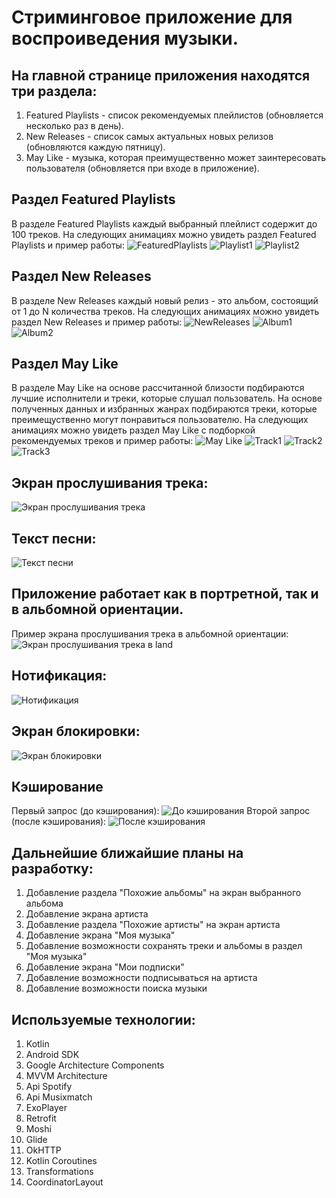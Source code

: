 # Стриминговое приложение для воспроиведения музыки.
## На главной странице приложения находятся три раздела:
1. Featured Playlists - список рекомендуемых плейлистов (обновляется несколько раз в день).
2. New Releases - список самых актуальных новых релизов (обновляются каждую пятницу).
3. May Like - музыка, которая преимущественно может заинтересовать пользователя (обновляется при входе в приложение).

## Раздел Featured Playlists
В разделе Featured Playlists каждый выбранный плейлист содержит до 100 треков.
На следующих анимациях можно увидеть раздел Featured Playlists и пример работы:
![FeaturedPlaylists](https://github.com/Dmitriy-Tkachenko/PlayMuzio/blob/master/readme-images/FeaturedPlaylists.gif)
![Playlist1](https://github.com/Dmitriy-Tkachenko/PlayMuzio/blob/master/readme-images/FeaturedPlaylists1.gif)
![Playlist2](https://github.com/Dmitriy-Tkachenko/PlayMuzio/blob/master/readme-images/FeaturedPlaylists2.gif)

## Раздел New Releases
В разделе New Releases каждый новый релиз - это альбом, состоящий от 1 до N количества треков.
На следующих анимациях можно увидеть раздел New Releases и пример работы:
![NewReleases](https://github.com/Dmitriy-Tkachenko/PlayMuzio/blob/master/readme-images/NewReleases.gif)
![Album1](https://github.com/Dmitriy-Tkachenko/PlayMuzio/blob/master/readme-images/Album1.gif)
![Album2](https://github.com/Dmitriy-Tkachenko/PlayMuzio/blob/master/readme-images/Album2.gif)

## Раздел May Like
В разделе May Like на основе рассчитанной близости подбираются лучшие исполнители и треки, которые слушал пользователь. На основе полученных данных и избранных жанрах подбираются треки, которые преимещуственно могут понравиться пользователю.
На следующих анимациях можно увидеть раздел May Like с подборкой рекомендуемых треков и пример работы:
![May Like](https://github.com/Dmitriy-Tkachenko/PlayMuzio/blob/master/readme-images/MayLike.gif)
![Track1](https://github.com/Dmitriy-Tkachenko/PlayMuzio/blob/master/readme-images/Track1.gif)
![Track2](https://github.com/Dmitriy-Tkachenko/PlayMuzio/blob/master/readme-images/Track2.gif)
![Track3](https://github.com/Dmitriy-Tkachenko/PlayMuzio/blob/master/readme-images/Track3.gif)

## Экран прослушивания трека:
![Экран прослушивания трека](https://github.com/Dmitriy-Tkachenko/PlayMuzio/blob/master/readme-images/TrackPlay.png)

## Текст песни:
![Текст песни](https://github.com/Dmitriy-Tkachenko/PlayMuzio/blob/master/readme-images/TrackLyrics.png)

## Приложение работает как в портретной, так и в альбомной ориентации.
Пример экрана прослушивания трека в альбомной ориентации:
![Экран прослушивания трека в land](https://github.com/Dmitriy-Tkachenko/PlayMuzio/blob/master/readme-images/TrackPlayLand.png)

## Нотификация:
![Нотификация](https://github.com/Dmitriy-Tkachenko/PlayMuzio/blob/master/readme-images/Notification.png)

## Экран блокировки:
![Экран блокировки](https://github.com/Dmitriy-Tkachenko/PlayMuzio/blob/master/readme-images/LockScreen.png)

## Кэширование
Первый запрос (до кэширования):
![До кэширования](https://github.com/Dmitriy-Tkachenko/PlayMuzio/blob/master/readme-images/Caching1.gif)
Второй запрос (после кэширования):
![После кэширования](https://github.com/Dmitriy-Tkachenko/PlayMuzio/blob/master/readme-images/Caching2.gif)

## Дальнейшие ближайшие планы на разработку:
1. Добавление раздела "Похожие альбомы" на экран выбранного альбома
2. Добавление экрана артиста
3. Добавление раздела "Похожие артисты" на экран артиста
4. Добавление экрана "Моя музыка"
5. Добавление возможности сохранять треки и альбомы в раздел "Моя музыка"
6. Добавление экрана "Мои подписки"
7. Добавление возможности подписываться на артиста
8. Добавление возможности поиска музыки

## Используемые технологии:
1. Kotlin
2. Android SDK
3. Google Architecture Components
4. MVVM Architecture
5. Api Spotify
6. Api Musixmatch
7. ExoPlayer
8. Retrofit
9. Moshi
10. Glide
11. OkHTTP
12. Kotlin Coroutines
13. Transformations
14. CoordinatorLayout
